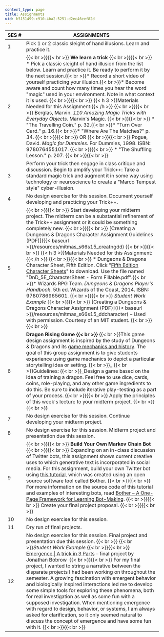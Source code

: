 ```yaml
---
content_type: page
title: Assignments
uid: b5151499-c910-4ba2-5251-d2ec46eef82d
---
```


| SES # | ASSIGNMENTS |
| --- | --- |
| 1 | Pick 1 or 2 classic sleight of hand illusions. Learn and practice it. |
| 2 |  {{< br >}}{{< br >}} **We learn a trick** {{< br >}}{{< br >}} *   Pick a classic sleight of hand illusion from the list below. Learn and practice it. Be ready to perform it by the next session.{{< br >}}*   Record a short video of yourself practicing your illusion.{{< br >}}*   Become aware and count how many times you hear the word "magic" used in your environment. Note in what context it is used. {{< br >}}{{< br >}} {{< h 3 >}}Materials Needed for this Assignment:{{< /h >}} {{< br >}}{{< br >}} Berglas, Marvin. _110 Amazing Magic Tricks with Everyday Objects_. Marvin's Magic. {{< br >}}{{< br >}} *   "The Travelling Coin." p. 32.{{< br >}}*   "Turn Over Card." p. 16.{{< br >}}*   "Where Are The Matches?" p. 34. {{< br >}}{{< br >}} OR {{< br >}}{{< br >}} Pogue, David. _Magic for Dummies_. For Dummies, 1998. ISBN: 9780764551017. {{< br >}}{{< br >}} *   "The Shuffling Lesson." p. 207. {{< br >}}{{< br >}}  |
| 3 | Perform your trick then engage in class critique and discussion. Begin to amplify your Trick++: Take a standard magic trick and augment it in some way using technology or neuroscience to create a "Marco Tempest style" cyber-illusion. |
| 4 | No design exercise for this session. Document yourself developing and practicing your Trick++. |
| 5 |  {{< br >}}{{< br >}} Start developing your midterm project. The midterm can be a substantial refinement of the Trick++ assignment or it could be something completely new. {{< br >}}{{< br >}} [Creating a Dungeons & Dragons Character Assignment Guidelines (PDF)]({{< baseurl >}}/resources/mitmas_s66s15_creatngdd) {{< br >}}{{< br >}} {{< h 3 >}}Materials Needed for this Assignment:{{< /h >}} {{< br >}}{{< br >}} *   Dungeons & Dragons Character Sheet, Fifth Edition. Click "[Fifth Edition Character Sheets](https://dnd.wizards.com/articles/features/character_sheets)" to download. Use the file named "DnD\_5E\_CharacterSheet - Form Fillable.pdf".{{< br >}}*   Wizards RPG Team. _Dungeons & Dragons Player's Handbook_. 5th ed. Wizards of the Coast, 2014. ISBN: 9780786965601. {{< br >}}{{< br >}} _Student Work Example_ {{< br >}}{{< br >}} [Creating a Dungeons & Dragons Character Assignment (PDF)]({{< baseurl >}}/resources/mitmas_s66s15_ddcharacter) – Used with permission. Courtesy of an MIT student. {{< br >}}{{< br >}}  |
| 6 | **Dragon Rising Game  {{< br >}}**  {{< br >}}This game design assignment is inspired by the study of Dungeons & Dragons and its [game mechanics and history](https://speakerdeck.com/gregab/the-pre-history-of-d-and-d-play-simulation-and-storytelling-in-1500-years-of-war-games). The goal of this group assignment is to give students experience using game mechanics to depict a particular storytelling idea or setting.  {{< br >}}_  {{< br >}}Guidelines:  {{< br >}}_Design a game based on the idea of training a dragon. Feel free to use dice, cards, coins, role-playing, and any other game ingredients to do this. Be sure to include iterative play-testing as a part of your process. {{< br >}}{{< br >}} Apply the principles of this week's lecture to your midterm project. {{< br >}}{{< br >}}  |
| 7 | No design exercise for this session. Continue developing your midterm project. |
| 8 | No design exercise for this session. Midterm project and presentation due this session. |
| 9 |  {{< br >}}{{< br >}} **Build Your Own Markov Chain Bot** {{< br >}}{{< br >}} Expanding on an in-class discussion of Twitter bots, this assignment shows current creative uses to which generative text is incorporated in social media. For this assignment, build your own Twitter bot using [this tutorial](http://atduskgreg.github.io/bother/ide.html), which was created using an open source software tool called Bother. {{< br >}}{{< br >}} For more information on the source code of this tutorial and examples of interesting bots, read [Bother – A One-Page Framework for Learning Bot-Making](https://github.com/atduskgreg/bother). {{< br >}}{{< br >}} Create your final project proposal. {{< br >}}{{< br >}}  |
| 10 | No design exercise for this session. |
| 11 | Dry run of final projects. |
| 12 | No design exercise for this session. Final project and presentation due this session.  {{< br >}}  {{< br >}}_Student Work Example_   {{< br >}}{{< br >}} [Emergence &#124; A trick in 3 Parts](http://magic.jonathanbobrow.com/?p=95) – final project by Jonathan Bobrow  {{< br >}}{{< br >}} For my final project, I wanted to string a narrative between the disparate projects I had been working on throughout the semester. A growing fascination with emergent behavior and biologically inspired interactions led me to develop some simple tools for exploring these phenomena, both for real investigation as well as some fun with a supposed investigation. When mentioning emergence with regard to design, behavior, or systems, I am always asked for clarification, so it only seemed natural to discuss the concept of emergence and have some fun with it. {{< br >}}{{< br >}}